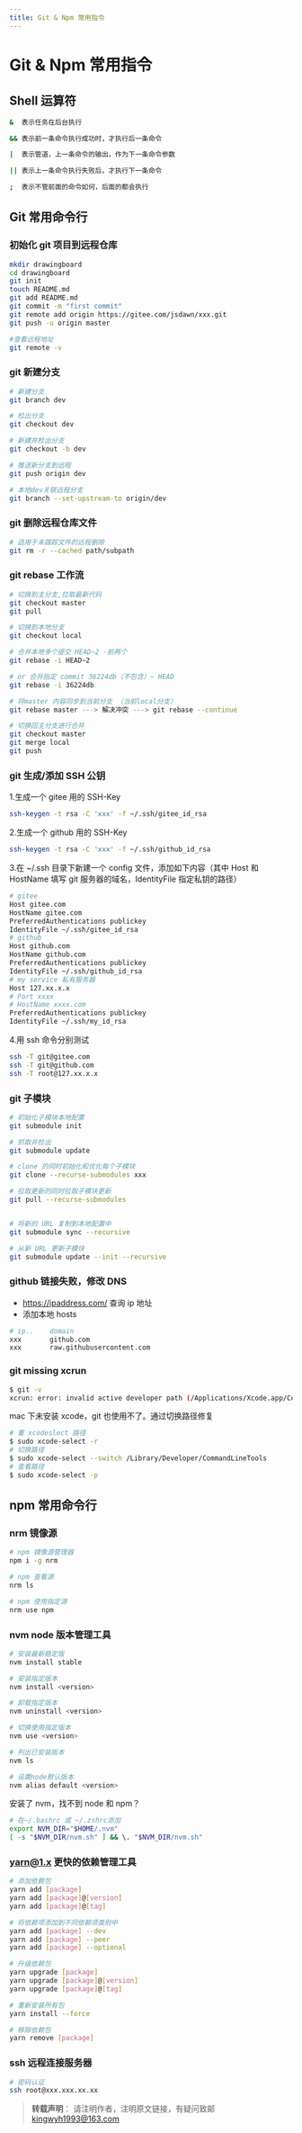 ```yaml
---
title: Git & Npm 常用指令
---
```


# Git & Npm 常用指令

## Shell 运算符

```sh
&  表示任务在后台执行

&& 表示前一条命令执行成功时，才执行后一条命令

|  表示管道，上一条命令的输出，作为下一条命令参数

|| 表示上一条命令执行失败后，才执行下一条命令

;  表示不管前面的命令如何，后面的都会执行
```

## Git 常用命令行

### 初始化 git 项目到远程仓库

```sh
mkdir drawingboard
cd drawingboard
git init
touch README.md
git add README.md
git commit -m "first commit"
git remote add origin https://gitee.com/jsdawn/xxx.git
git push -u origin master

#查看远程地址
git remote -v
```

### git 新建分支

```sh
# 新建分支
git branch dev

# 检出分支
git checkout dev

# 新建并检出分支
git checkout -b dev

# 推送新分支到远程
git push origin dev

# 本地dev关联远程分支
git branch --set-upstream-to origin/dev

```

### git 删除远程仓库文件

```sh
# 适用于未跟踪文件的远程删除
git rm -r --cached path/subpath
```

### git rebase 工作流

```sh
# 切换到主分支,拉取最新代码
git checkout master
git pull

# 切换到本地分支
git checkout local

# 合并本地多个提交 HEAD~2 -前两个
git rebase -i HEAD~2

# or 合并指定 commit 36224db（不包含）~ HEAD
git rebase -i 36224db

# 将master 内容同步到当前分支 （当前local分支）
git rebase master ---> 解决冲突 ---> git rebase --continue

# 切换回主分支进行合并
git checkout master
git merge local
git push

```

### git 生成/添加 SSH 公钥

1.生成一个 gitee 用的 SSH-Key

```sh
ssh-keygen -t rsa -C 'xxx' -f ~/.ssh/gitee_id_rsa
```

2.生成一个 github 用的 SSH-Key

```sh
ssh-keygen -t rsa -C 'xxx' -f ~/.ssh/github_id_rsa
```

3.在 ~/.ssh 目录下新建一个 config 文件，添加如下内容（其中 Host 和 HostName 填写 git 服务器的域名，IdentityFile 指定私钥的路径）

```sh
# gitee
Host gitee.com
HostName gitee.com
PreferredAuthentications publickey
IdentityFile ~/.ssh/gitee_id_rsa
# github
Host github.com
HostName github.com
PreferredAuthentications publickey
IdentityFile ~/.ssh/github_id_rsa
# my service 私有服务器
Host 127.xx.x.x
# Port xxxx
# HostName xxxx.com
PreferredAuthentications publickey
IdentityFile ~/.ssh/my_id_rsa
```

4.用 ssh 命令分别测试

```sh
ssh -T git@gitee.com
ssh -T git@github.com
ssh -T root@127.xx.x.x
```

### git 子模块

```sh
# 初始化子模块本地配置
git submodule init

# 抓取并检出
git submodule update

# clone 的同时初始化和优化每个子模块
git clone --recurse-submodules xxx

# 拉取更新的同时拉取子模块更新
git pull --recurse-submodules


# 将新的 URL 复制到本地配置中
git submodule sync --recursive

# 从新 URL 更新子模块
git submodule update --init --recursive
```

### github 链接失败，修改 DNS

- https://ipaddress.com/ 查询 ip 地址
- 添加本地 hosts

```sh
# ip..    domain
xxx       github.com
xxx       raw.githubusercontent.com
```

### git missing xcrun

```sh
$ git -v
xcrun: error: invalid active developer path (/Applications/Xcode.app/Contents/Developer), missing xcrun at: /Applications/Xcode.app/Contents/Developer/usr/bin/xcrun
```

mac 下未安装 xcode，git 也使用不了。通过切换路径修复

```sh
# 重 xcodeslect 路径
$ sudo xcode-select -r
# 切换路径
$ sudo xcode-select --switch /Library/Developer/CommandLineTools
# 查看路径
$ sudo xcode-select -p
```

## npm 常用命令行

### nrm 镜像源

```sh
# npm 镜像源管理器
npm i -g nrm

# npm 查看源
nrm ls

# npm 使用指定源
nrm use npm
```

### nvm node 版本管理工具

```sh
# 安装最新稳定版
nvm install stable

# 安装指定版本
nvm install <version>

# 卸载指定版本
nvm uninstall <version>

# 切换使用指定版本
nvm use <version>

# 列出已安装版本
nvm ls

# 设置node默认版本
nvm alias default <version>
```

安装了 nvm，找不到 node 和 npm？

```sh
# 在~/.bashrc 或 ~/.zshrc添加
export NVM_DIR="$HOME/.nvm"
[ -s "$NVM_DIR/nvm.sh" ] && \. "$NVM_DIR/nvm.sh"
```

### yarn@1.x 更快的依赖管理工具

```sh
# 添加依赖包
yarn add [package]
yarn add [package]@[version]
yarn add [package]@[tag]

# 将依赖项添加到不同依赖项类别中
yarn add [package] --dev
yarn add [package] --peer
yarn add [package] --optional

# 升级依赖包
yarn upgrade [package]
yarn upgrade [package]@[version]
yarn upgrade [package]@[tag]

# 重新安装所有包
yarn install --force

# 移除依赖包
yarn remove [package]
```

### ssh 远程连接服务器

```sh
# 密码认证
ssh root@xxx.xxx.xx.xx
```

> **转载声明**：
> 请注明作者，注明原文链接，有疑问致邮 kingwyh1993@163.com
